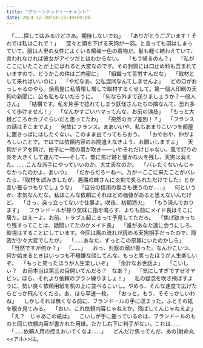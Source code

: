 ```yaml
---
title: "グリーンデッドトーナメント"
date: 2024-12-20T14:13:49+09:00
---
```

　「……探してはみるけどさあ。期待しないでね」
　「ありがとうございます！それでは私はこれで！」
　深々と頭を下げる天狗が一羽。と言っても羽はしまっていて、服は人里の女性によくいる楊梅一色の着物だ。髪も軽く結わえていて、言われなければ彼女がアイツだとはわからない。
　「もう帰るのん？」
　「私がここにいたことが上にばれると大変なのです。その封筒には口止め料も含まれていますので、どうかこの件はご内密に」
　「組織って苦労すんだな」
　「取材として来ればいいのに」
　「やだなあ、公私混同なんてしませんよ」
　どの口がおっしゃるのやら。焼鳥屋に私情増し増しで取材するくせして。第一個人印刷の天狗の新聞に、公も私もないだろうに。
　「何なら外まで送りましょうか？一般人さん」
　「結構です。私を片手で捻れてしまう妖怪さんたちの隣なんて、恐れ多くて歩けません！」
　「なんかすごいハマってんな、お前の演技」
　「もっと大根どころかカブぐらいだと思ってたわ」
　「突然のカブ差別！？」
　「フランスの話はそこまでよ」
　何故にフランス。まあいいや、私もあまりこいつを部屋に置きっぱにはしたくない。このまま出てってもらおう。
　「おやおや、仲がよろしいことで。ではでは依頼内容のお間違えなきよう、お願いしますよ」
　天狗がドアを開け、拍子に一陣の風が吹き――いやそれだけじゃない、風で灯りの炎を大きくして運んで――そして、壁に焦げ跡と僅かな火を残し、天狗は消えた。……こんな派手にやっていいのか、大丈夫なのか。
　「バレたくないんじゃなかったのかよ、あいつ」
　「だからだろーねー。万が一ここに来たことがバレたら、『取材を試みましたが、悪魔の妹さんに炎剣で炙られただけでした』とか言い張るつもりでしょうな」
　「自分の信用の無さも使うのか……」
　何というか、本気なんだな。私はこんな依頼にそれほどの価値があると思えないんだけど。
　「さっ、突っ立ってないで仕事よ。咲夜、初期消火」
　「もう済んでおります」
　フランドールが掠り気味に指を鳴らす、よりも前にメイド長はそこに居た。はえーよ。お前、トラブル起こるって予見してただろ。
　「焦げ跡きっちり残すってことは、話聞いてたのかメイド長」
　「誰があなた達に会うにしろ、監視はすることにしています。今回は風の流れが読める天狗相手だったので、隠密が少々大変でしたが」
　「……あなた、ずっとこの部屋にいたのかしら」
　「当然ですが何か？」
　「……」
　おっ、封獣の顔が曇った。なんかこいつ、何か始まるときはいっつも不機嫌な顔してんな。もっと笑ったほうが人生楽しいぞ。
　「もっと笑ったほうが人生楽しいぞ」
　「余計なお世話よ」
　「こいしぃ？　お前本当は第三の目開いてんだろ？　なあ？」
　「気にしすぎですぜオヤビン。ほら、それより依頼のプラン練りましょ！」
　私の疑念を吹き飛ばすように、勢い良く依頼用紙を机の上に並べるこいし。やめろ、そんな速度で広げたらどっか飛んでくだろ。あ、ほら早速一枚。
　「おっと。もう、そそっかしいわね」
　しかしそれは無くなる前に、フランドールの手に収まった。ふとその紙を覗き見てみる。
　「おい、これ依頼内容じゃねえか。飛ばしてんじゃねえよ」
　「え？　じゃあこの紙は」
　こいしが手に握っているのは、フランドールのものと同じ依頼内容が書かれた用紙。ただし右下に判子がない。これは……
　「……依頼人用の控えおいてくなよ……」
　どんだけ焦ってんだ、あの|射命丸<<アホ>>は。
　
　
　
